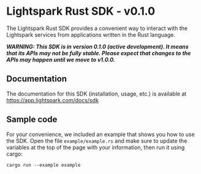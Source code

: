 # Lightspark Rust SDK - v0.1.0

The Lightspark Rust SDK provides a convenient way to interact with the Lightspark services from applications written in the Rust language.

***WARNING: This SDK is in version 0.1.0 (active development). It means that its APIs may not be fully stable. Please expect that changes to the APIs may happen until we move to v1.0.0.***

## Documentation

The documentation for this SDK (installation, usage, etc.) is available at https://app.lightspark.com/docs/sdk

## Sample code

For your convenience, we included an example that shows you how to use the SDK.
Open the file `example/example.rs` and make sure to update the variables at the top of the page with your information, then run it using cargo:

```
cargo run --example example
```
